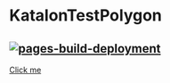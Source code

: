 # KatalonTestPolygon

[![pages-build-deployment](https://github.com/akhilya/KatalonTestPolygon/actions/workflows/pages/pages-build-deployment/badge.svg)](https://github.com/akhilya/KatalonTestPolygon/actions/workflows/pages/pages-build-deployment)
---
[Click me](https://akhilya.github.io/KatalonTestPolygon/)
